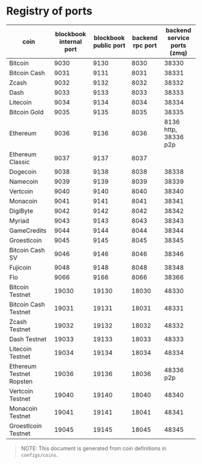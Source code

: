 # Registry of ports

| coin                     | blockbook internal port | blockbook public port | backend rpc port | backend service ports (zmq) |
|--------------------------|-------------------------|-----------------------|------------------|-----------------------------|
| Bitcoin                  | 9030                    | 9130                  | 8030             | 38330                       |
| Bitcoin Cash             | 9031                    | 9131                  | 8031             | 38331                       |
| Zcash                    | 9032                    | 9132                  | 8032             | 38332                       |
| Dash                     | 9033                    | 9133                  | 8033             | 38333                       |
| Litecoin                 | 9034                    | 9134                  | 8034             | 38334                       |
| Bitcoin Gold             | 9035                    | 9135                  | 8035             | 38335                       |
| Ethereum                 | 9036                    | 9136                  | 8036             | 8136 http, 38336 p2p        |
| Ethereum Classic         | 9037                    | 9137                  | 8037             |                             |
| Dogecoin                 | 9038                    | 9138                  | 8038             | 38338                       |
| Namecoin                 | 9039                    | 9139                  | 8039             | 38339                       |
| Vertcoin                 | 9040                    | 9140                  | 8040             | 38340                       |
| Monacoin                 | 9041                    | 9141                  | 8041             | 38341                       |
| DigiByte                 | 9042                    | 9142                  | 8042             | 38342                       |
| Myriad                   | 9043                    | 9143                  | 8043             | 38343                       |
| GameCredits              | 9044                    | 9144                  | 8044             | 38344                       |
| Groestlcoin              | 9045                    | 9145                  | 8045             | 38345                       |
| Bitcoin Cash SV          | 9046                    | 9146                  | 8046             | 38346                       |
| Fujicoin                 | 9048                    | 9148                  | 8048             | 38348                       |
| Flo                      | 9066                    | 9166                  | 8066             | 38366                       |
| Bitcoin Testnet          | 19030                   | 19130                 | 18030            | 48330                       |
| Bitcoin Cash Testnet     | 19031                   | 19131                 | 18031            | 48331                       |
| Zcash Testnet            | 19032                   | 19132                 | 18032            | 48332                       |
| Dash Testnet             | 19033                   | 19133                 | 18033            | 48333                       |
| Litecoin Testnet         | 19034                   | 19134                 | 18034            | 48334                       |
| Ethereum Testnet Ropsten | 19036                   | 19136                 | 18036            | 48336 p2p                   |
| Vertcoin Testnet         | 19040                   | 19140                 | 18040            | 48340                       |
| Monacoin Testnet         | 19041                   | 19141                 | 18041            | 48341                       |
| Groestlcoin Testnet      | 19045                   | 19145                 | 18045            | 48345                       |

> NOTE: This document is generated from coin definitions in `configs/coins`.
